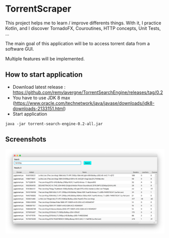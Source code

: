 # TorrentScraper

This project helps me to learn / improve differents things.
With it, I practice Kotlin, and I discover TornadoFX, Couroutines, HTTP concepts, Unit Tests, ...

The main goal of this application will be to access torrent data from a software GUI.

Multiple features will be implemented.

## How to start application

- Download latest release : <https://github.com/remylavergne/TorrentSearchEngine/releases/tag/0.2>
- You have to use JDK 8 max (<https://www.oracle.com/technetwork/java/javase/downloads/jdk8-downloads-2133151.html>)
- Start application

```terminal
java -jar torrent-search-engine-0.2-all.jar
```

## Screenshots

![Main Screen](screenshots/main-screen.png)

